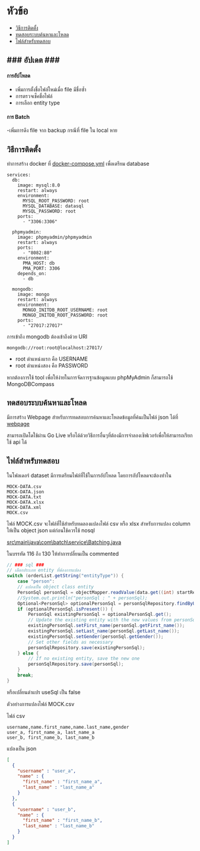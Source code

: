 # หัวข้อ
- [วิธีการติดตั้ง](#วิธีการติดตั้ง)
- [ทดสอบระบบค้นหาและโหลด](#ทดสอบระบบค้นหาและโหลด)
- [ไฟล์สำหรับทดสอบ](#ไฟล์สำหรับทดสอบ)
## <p>### อัปเดต ###</p>
#### การอัปโหลด
- เพิ่มการตั้งชื่อไฟล์ใหม่เมื่อ file มีชื่อซ้ำ
- การตรวจเช็คชื่อไฟล์
- การเลือก entity type
#### การ Batch 
-เพิ่มการดึง file จาก backup กรณีที่ file ใน local หาย
## <a name="วิธีการติดตั้ง"></a>วิธีการติดตั้ง
ทำการสร้าง docker ที่ [docker-compose.yml](docker-compose.yml) เพื่อเตรียม database 
```
services:
  db:
    image: mysql:8.0
    restart: always
    environment:
      MYSQL_ROOT_PASSWORD: root
      MYSQL_DATABASE: datasql
      MYSQL_PASSWORD: root
    ports:
      - "3306:3306"

  phpmyadmin:
    image: phpmyadmin/phpmyadmin
    restart: always
    ports:
      - "8082:80"
    environment:
      PMA_HOST: db
      PMA_PORT: 3306
    depends_on:
      - db

  mongodb:
    image: mongo
    restart: always
    environment:
      MONGO_INITDB_ROOT_USERNAME: root 
      MONGO_INITDB_ROOT_PASSWORD: root
    ports:
      - "27017:27017"
```
การเข้าถึง mongodb ต้องเข้าถึงด้วย URI
```
mongodb://root:root@localhost:27017/ 
```
- root ตำแหน่งแรก คือ USERNAME
- root ตำแหน่งสอง คือ PASSWORD

หากต้องการใช้ tool เพื่อให้ง่ายในการจัดการฐานข้อมูลแบบ phpMyAdmin ก็สามารถใช้ MongoDBCompass 

## <a name="ทดสอบระบบค้นหาและโหลด"></a>ทดสอบระบบค้นหาและโหลด
มีการสร้าง Webpage สำหรับการทดสอบการค้นหาและโหลดข้อมูลที่ค้นเป็นไฟล์ json ได้ที่
[webpage](upload.html)

สามารถเปิดโดใช้ผ่าน Go Live หรือได้ด้วยวิธีการอื่นๆที่ต้องมีการจำลองเซิฟเวอร์เพื่อให้สามารถเรียกใช้ api ได้
## <a name="ไฟล์สำหรับทดสอบ"></a>ไฟล์สำหรับทดสอบ
ในโฟลเดอร์ dataset มีการเตรียมไฟล์ที่ใช้ในการอัปโหลด โดยการอัปโหลดจะต้องทำใน
```
MOCK-DATA.csv
MOCK-DATA.json
MOCK-DATA.txt
MOCK-DATA.xlsx
MOCK-DATA.xml
MOCK.csv
```
ไฟล์ MOCK.csv จะไฟล์ที่ใช้สำหรับทดลองแปลงไฟล์ csv หรือ xlsx สำหรับการแปลง column ให้เป็น object json แต่ก่อนใช้ควรใช้ nosql

[src\main\java\com\batch\service\Batching.java](src/main/java/com/batch/service/Batching.java)

ในบรรทัด 116 ถึง 130 ให้ทำการปลี่ยนเป็น commented
``` java
// ### sql ###
// เลือกประเภท entity ที่ต้องการแปลง
switch (orderList.getString("entityType")) {
    case "person":
    // แปลงเป็น object class entity
    PersonSql personSql = objectMapper.readValue(data.get((int) startReadLine).toString(), PersonSql.class);
    //System.out.println("personSql : " + personSql);
    Optional<PersonSql> optionalPersonSql = personSqlRepository.findByUsername(personSql.getUsername());
    if (optionalPersonSql.isPresent()) {
        PersonSql existingPersonSql = optionalPersonSql.get();
        // Update the existing entity with the new values from personSql
        existingPersonSql.setFirst_name(personSql.getFirst_name());
        existingPersonSql.setLast_name(personSql.getLast_name());
        existingPersonSql.setGender(personSql.getGender());
        // Set other fields as necessary
        personSqlRepository.save(existingPersonSql);
    } else {
        // If no existing entity, save the new one
        personSqlRepository.save(personSql);
    }
    break;
}
```
หรือเปลี่ยนตำแปร useSql เป็น false
 

ตัวอย่างการแปลงไฟล์ MOCK.csv

ไฟล์ csv 
``` 
username,name.first_name,name.last_name,gender
user_a, first_name_a, last_name_a
user_b, first_name_b, last_name_b
```
แปลงเป็น json
``` json
[
  {
    "username" : "user_a",
    "name" : {
      "first_name" : "first_name_a",
      "last_name" : "last_name_a"
    }
  },
  {
    "username" : "user_b",
    "name" : {
      "first_name" : "first_name_b",
      "last_name" : "last_name_b"
    }
  }
]

```

